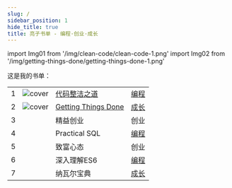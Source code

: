 ```yaml
---
slug: /
sidebar_position: 1
hide_title: true
title: 亮子书单 - 编程·创业·成长
---
```


import Img01 from '/img/clean-code/clean-code-1.png'
import Img02 from '/img/getting-things-done/getting-things-done-1.png'

这是我的书单：

| | | |  |
|---|------|-------------------------------|-------|
| 1 | <img src={Img01} alt="cover" style={{width:50}} /> |  [代码整洁之道](./programming/clean-code) | [编程](./category/编程) |
|2| <img src={Img02} alt="cover" style={{width:50}} /> |  [Getting Things Done](./growingup/getting-things-done) | [成长](./category/成长) |
|3|  | 精益创业 | 创业 |
|4|  | Practical SQL | [编程](./category/编程)  |
|5|  | 致富心态 | 创业 |
|6|  | 深入理解ES6 | [编程](./category/编程)   |
|7|  | 纳瓦尔宝典 | [成长](./category/成长) |




